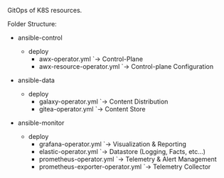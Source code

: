 GitOps of K8S resources.

Folder Structure:

- ansible-control
    - deploy
        - awx-operator.yml
          `-> Control-Plane
        - awx-resource-operator.yml
          `-> Control-plane Configuration

- ansible-data
    - deploy
        - galaxy-operator.yml
          `-> Content Distribution
        - gitea-operator.yml
          `-> Content Store

- ansible-monitor
    - deploy
        - grafana-operator.yml
          `-> Visualization & Reporting
        - elastic-operator.yml
          `-> Datastore (Logging, Facts, etc...)
        - prometheus-operator.yml
          `-> Telemetry & Alert Management
        - prometheus-exporter-operator.yml
          `-> Telemetry Collector
